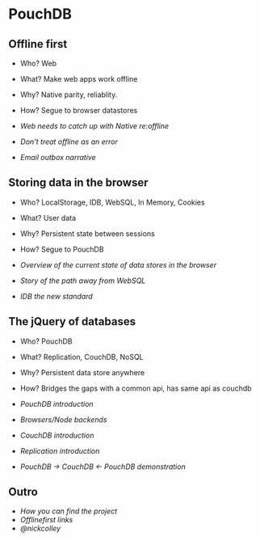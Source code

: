 # PouchDB

## Offline first
- Who? Web
- What? Make web apps work offline
- Why? Native parity, reliablity.
- How? Segue to browser datastores


- *Web needs to catch up with Native re:offline*
- *Don't treat offline as an error*
- *Email outbox narrative*


## Storing data in the browser
- Who? LocalStorage, IDB, WebSQL, In Memory, Cookies
- What? User data
- Why? Persistent state between sessions
- How? Segue to PouchDB


- *Overview of the current state of data stores in the browser*
- *Story of the path away from WebSQL*
- *IDB the new standard*

## The jQuery of databases
- Who? PouchDB
- What? Replication, CouchDB, NoSQL
- Why? Persistent data store anywhere
- How? Bridges the gaps with a common api, has same api as couchdb


- *PouchDB introduction*
- *Browsers/Node backends*
- *CouchDB introduction*
- *Replication introduction*
- *PouchDB -> CouchDB <- PouchDB demonstration*

## Outro
- *How you can find the project*
- *Offlinefirst links*
- *@nickcolley*